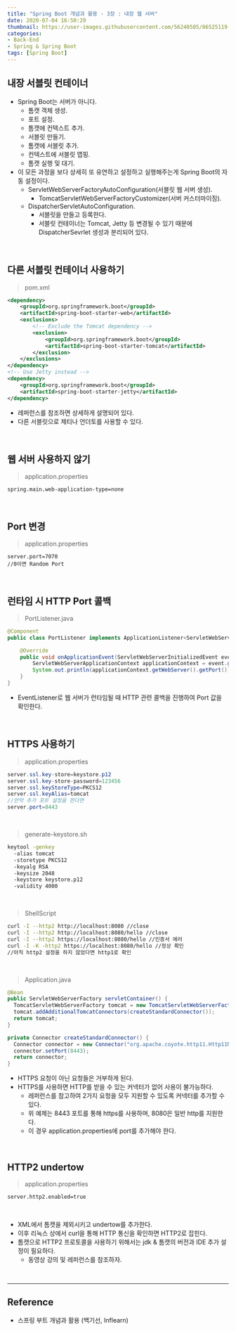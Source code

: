 ```yaml
---
title: "Spring Boot 개념과 활용 - 3장 : 내장 웹 서버"
date: 2020-07-04 16:50:29
thumbnail: https://user-images.githubusercontent.com/56240505/86525119-eea35780-bebd-11ea-8fbd-ceacfdfae2c6.png
categories:
- Back-End
- Spring & Spring Boot
tags: [Spring Boot]
---
```


## 내장 서블릿 컨테이너

* Spring Boot는 서버가 아니다.
  * 톰캣 객체 생성.
  * 포트 설정.
  * 톰캣에 컨텍스트 추가.
  * 서블릿 만들기.
  * 톰캣에 서블릿 추가.
  * 컨텍스트에 서블릿 맵핑.
  * 톰캣 실행 및 대기.
* 이 모든 과정을 보다 상세히 또 유연하고 설정하고 실행해주는게 Spring Boot의 자동 설정이다.
  * ServletWebServerFactoryAutoConfiguration(서블릿 웹 서버 생성).
    * TomcatServletWebServerFactoryCustomizer(서버 커스터마이징).
  * DispatcherServletAutoConfiguration.
    * 서블릿을 만들고 등록한다.
    * 서블릿 컨테이너는 Tomcat, Jetty 등 변경될 수 있기 때문에 DispatcherSevrlet 생성과 분리되어 있다.

<br>

## 다른 서블릿 컨테이너 사용하기

> pom.xml

```xml
<dependency>
    <groupId>org.springframework.boot</groupId>
    <artifactId>spring-boot-starter-web</artifactId>
    <exclusions>
        <!-- Exclude the Tomcat dependency -->
        <exclusion>
            <groupId>org.springframework.boot</groupId>
            <artifactId>spring-boot-starter-tomcat</artifactId>
        </exclusion>
    </exclusions>
</dependency>
<!-- Use Jetty instead -->
<dependency>
    <groupId>org.springframework.boot</groupId>
    <artifactId>spring-boot-starter-jetty</artifactId>
</dependency>
```

* 레퍼런스를 참조하면 상세하게 설명되어 있다.
* 다른 서블릿으로 제티나 언더토를 사용할 수 있다.

<br>

## 웹 서버 사용하지 않기

> application.properties

```properties
spring.main.web-application-type=none
```

<br>

## Port 변경

> application.properties

```properties
server.port=7070
//0이면 Random Port
```

<br>

## 런타임 시 HTTP Port 콜백

> PortListener.java

```java
@Component
public class PortListener implements ApplicationListener<ServletWebServerInitializedEvent> {

    @Override
    public void onApplicationEvent(ServletWebServerInitializedEvent event) {
        ServletWebServerApplicationContext applicationContext = event.getApplicationContext();
        System.out.println(applicationContext.getWebServer().getPort());
    }
}
```

* EventListener로 웹 서버가 런타임될 때 HTTP 관련 콜백을 진행하여 Port 값을 확인한다.

<br>

## HTTPS 사용하기

> application.properties

```java
server.ssl.key-store=keystore.p12
server.ssl.key-store-password=123456
server.ssl.keyStoreType=PKCS12
server.ssl.keyAlias=tomcat
//만약 추가 포트 설정을 한다면
server.port=8443
```

<br>

> generate-keystore.sh

```sh
keytool -genkey
  -alias tomcat
  -storetype PKCS12
  -keyalg RSA
  -keysize 2048
  -keystore keystore.p12
  -validity 4000
```

<br>

> ShellScript

```sh
curl -I --http2 http://localhost:8080 //close
curl -I --http2 http://localhost:8080/hello //close
curl -I --http2 https://localhost:8080/hello //인증서 에러
curl -I -K -http2 https://localhost:8080/hello //정상 확인
//아직 http2 설정을 하지 않았다면 http1로 확인
```

<br>

> Application.java

```java
@Bean
public ServletWebServerFactory servletContainer() {
  TomcatServletWebServerFactory tomcat = new TomcatServletWebServerFactory();
  tomcat.addAdditionalTomcatConnectors(createStandardConnector());
  return tomcat;
}

private Connector createStandardConnector() {
  Connector connector = new Connector("org.apache.coyote.http11.Http11NioProtocol");
  connector.setPort(8443);
  return connector;
}
```

* HTTPS 요청이 아닌 요청들은 거부하게 된다.
* HTTPS를 사용하면 HTTP를 받을 수 있는 커넥터가 없어 사용이 불가능하다.
  * 레퍼런스를 참고하여 2가지 요청을 모두 지원할 수 있도록 커넥터를 추가할 수 있다.
  * 위 예제는 8443 포트를 통해 https를 사용하며, 8080은 일반 http를 지원한다.
  * 이 경우 application.properties에 port를 추가해야 한다.

<br>

## HTTP2 undertow

> application.properties

```properties
server.http2.enabled=true
```

<br>

* XML에서 톰캣을 제외시키고 undertow를 추가한다.
* 이후 리눅스 상에서 curl을 통해 HTTP 통신을 확인하면 HTTP2로 잡힌다.
* 톰캣으로 HTTP2 프로토콜을 사용하기 위해서는 jdk & 톰캣의 버전과 IDE 추가 설정이 필요하다.
  * 동영상 강의 및 레퍼런스를 참조하자.

<br>

---

## Reference

* 스프링 부트 개념과 활용 (백기선, Inflearn)
